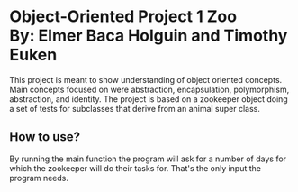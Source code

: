 Object-Oriented Project 1 Zoo  
By: Elmer Baca Holguin and Timothy Euken
=======================
This project is meant to show understanding of object oriented concepts.
Main concepts focused on were abstraction, encapsulation, polymorphism, abstraction, and identity.
The project is based on a zookeeper object doing a set of tests for subclasses that derive from
an animal super class.

How to use?
------------------
By running the main function the program will ask for a number of days for which the zookeeper
will do their tasks for. That's the only input the program needs.
